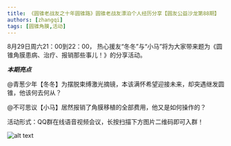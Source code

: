 ```yaml
---
title: 《圆锥老战友之十年圆锥路》圆锥老战友漂泊个人经历分享【圆友公益沙龙第88期】
authors: [zhangqi]
tags: [圆锥角膜,活动]
---
```


8月29日周六21：00到22：00， 热心援友“冬冬”与“小马”将为大家带来题为《圆锥角膜患病、治疗、报销那些事儿！》的分享活动。

***本期亮点***

@青葱少年【冬冬】为摆脱束缚激光摘镜，本该满怀希望迎接未来，却突遇继发圆锥，他该何去何从？

@不可思议【小马】居然报销了角膜移植的全部费用，他又是如何操作的？

活动形式：QQ群在线语音视频会议，长按扫描下方图片二维码即可入群！

![alt text](/events/assets/2020-08-22-《圆锥角膜患病、治疗、报销那些事儿》热心援友“冬冬”与“小马”故事分享【圆友公益沙龙第88期】.png)

